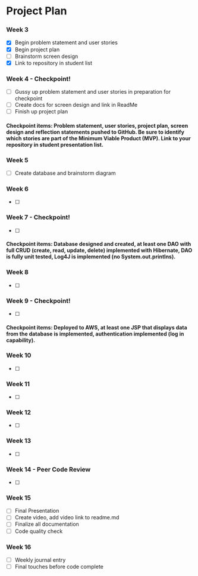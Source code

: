 # Project Plan

### Week 3
- [X] Begin problem statement and user stories 
- [X] Begin project plan 
- [ ] Brainstorm screen design 
- [X] Link to repository in student list 

### Week 4 - Checkpoint! 
- [ ] Gussy up problem statement and user stories in preparation for checkpoint 
- [ ] Create docs for screen design and link in ReadMe 
- [ ] Finish up project plan 

#### Checkpoint items: Problem statement, user stories, project plan, screen design and reflection statements pushed to GitHub. Be sure to identify which stories are part of the Minimum Viable Product (MVP). Link to your repository in student presentation list. 

### Week 5
- [ ] Create database and brainstorm diagram 

### Week 6
- [ ] 

### Week 7 - Checkpoint! 
- [ ] 

#### Checkpoint items: Database designed and created, at least one DAO with full CRUD (create, read, update, delete) implemented with Hibernate, DAO is fully unit tested, Log4J is implemented (no System.out.printlns).

### Week 8
- [ ] 

### Week 9 - Checkpoint! 
- [ ] 

#### Checkpoint items: Deployed to AWS, at least one JSP that displays data from the database is implemented, authentication implemented (log in capability).

### Week 10
- [ ] 

### Week 11
- [ ] 

### Week 12
- [ ] 

### Week 13
- [ ] 

### Week 14 - Peer Code Review 
- [ ] 

### Week 15
- [ ] Final Presentation
- [ ] Create video, add video link to readme.md
- [ ] Finalize all documentation
- [ ] Code quality check

### Week 16
- [ ] Weekly journal entry
- [ ] Final touches before code complete